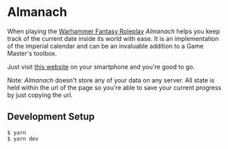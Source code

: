 # Almanach

When playing the [Warhammer Fantasy Roleplay](wfrp4) _Almanach_ helps you keep track of the current date inside its world with ease. It is an implementation of the imperial calendar and can be an invaluable addition to a Game Master's toolbox.

Just visit [this website](almanach) on your smartphone and you're good to go.

Note: _Almanach_ doesn't store any of your data on any server. All state is held within the url of the page so you're able to save your current progress by just copying the url.

## Development Setup

```
$ yarn
$ yarn dev
```

[wfrp4]: https://www.cubicle7games.com/our-games/warhammer-fantasy-roleplay/
[almanach]: https://almanach.now.sh

